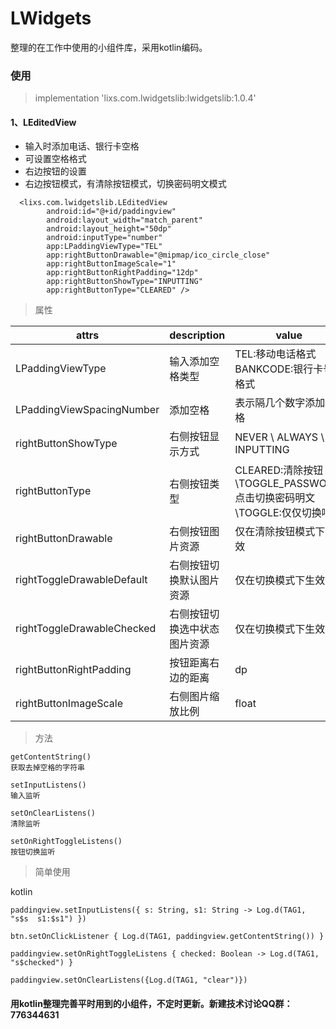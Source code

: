 # LWidgets
整理的在工作中使用的小组件库，采用kotlin编码。

### 使用
> implementation 'lixs.com.lwidgetslib:lwidgetslib:1.0.4'

#### 1、LEditedView
- 输入时添加电话、银行卡空格
- 可设置空格格式
- 右边按钮的设置
- 右边按钮模式，有清除按钮模式，切换密码明文模式
```
  <lixs.com.lwidgetslib.LEditedView
        android:id="@+id/paddingview"
        android:layout_width="match_parent"
        android:layout_height="50dp"
        android:inputType="number"
        app:LPaddingViewType="TEL"
        app:rightButtonDrawable="@mipmap/ico_circle_close"
        app:rightButtonImageScale="1"
        app:rightButtonRightPadding="12dp"
        app:rightButtonShowType="INPUTTING"
        app:rightButtonType="CLEARED" />
```
> 属性

attrs | description |  value
---|---|---
LPaddingViewType | 输入添加空格类型 | TEL:移动电话格式  BANKCODE:银行卡号格式
LPaddingViewSpacingNumber | 添加空格 | 表示隔几个数字添加空格
rightButtonShowType | 右侧按钮显示方式 | NEVER \ ALWAYS \   INPUTTING
rightButtonType|右侧按钮类型|CLEARED:清除按钮\TOGGLE_PASSWORD:点击切换密码明文\TOGGLE:仅仅切换响应
rightButtonDrawable|右侧按钮图片资源|仅在清除按钮模式下生效
rightToggleDrawableDefault|右侧按钮切换默认图片资源|仅在切换模式下生效
rightToggleDrawableChecked|右侧按钮切换选中状态图片资源|仅在切换模式下生效
rightButtonRightPadding|按钮距离右边的距离|dp
rightButtonImageScale|右侧图片缩放比例|float

> 方法

```
getContentString()
获取去掉空格的字符串
```
```
setInputListens()
输入监听
```

```
setOnClearListens()
清除监听
```
```
setOnRightToggleListens()
按钮切换监听
```
> 简单使用

kotlin

```
paddingview.setInputListens({ s: String, s1: String -> Log.d(TAG1, "s$s  s1:$s1") })

btn.setOnClickListener { Log.d(TAG1, paddingview.getContentString()) }

paddingview.setOnRightToggleListens { checked: Boolean -> Log.d(TAG1, "s$checked") }

paddingview.setOnClearListens({Log.d(TAG1, "clear")})
```
####  **用kotlin整理完善平时用到的小组件，不定时更新。新建技术讨论QQ群：776344631**




